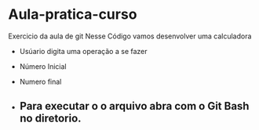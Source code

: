 # Aula-pratica-curso
 Exercicio da aula de git 
Nesse Código vamos desenvolver uma calculadora
- Usúario digita uma operação a se fazer
- Número Inicial
- Numero final

- ## Para executar o o arquivo abra com o Git Bash no diretorio.
